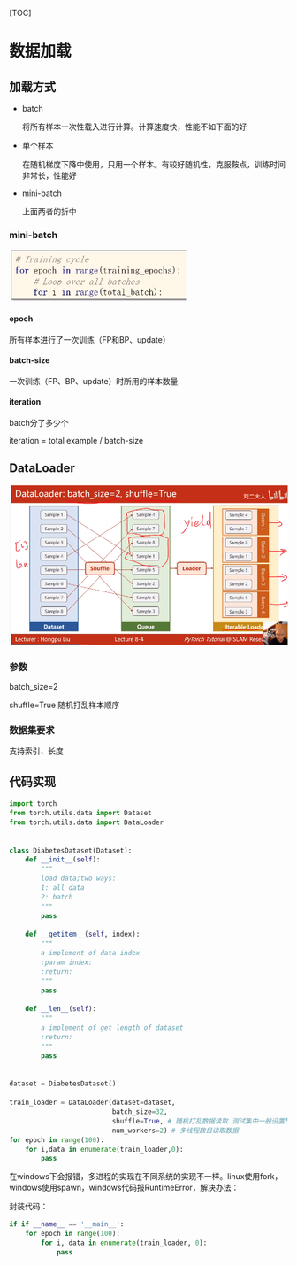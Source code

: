[TOC]



# 数据加载



## 加载方式

- batch

  将所有样本一次性载入进行计算。计算速度快，性能不如下面的好

- 单个样本

  在随机梯度下降中使用，只用一个样本。有较好随机性，克服鞍点，训练时间非常长，性能好

- mini-batch

  上面两者的折中

### mini-batch

![image-20201111145211773](images/image-20201111145211773.png)



#### epoch

所有样本进行了一次训练（FP和BP、update）



#### batch-size

一次训练（FP、BP、update）时所用的样本数量



#### iteration

batch分了多少个

iteration = total example / batch-size



## DataLoader

![image-20201111150350633](images/image-20201111150350633.png)

### 参数

batch_size=2	

shuffle=True	随机打乱样本顺序



### 数据集要求

支持索引、长度



## 代码实现

```python
import torch
from torch.utils.data import Dataset
from torch.utils.data import DataLoader


class DiabetesDataset(Dataset):
    def __init__(self):
        """
        load data;two ways:
        1: all data
        2: batch
        """
        pass

    def __getitem__(self, index):
        """
        a implement of data index
        :param index:
        :return:
        """
        pass

    def __len__(self):
        """
        a implement of get length of dataset
        :return:
        """
        pass


dataset = DiabetesDataset()

train_loader = DataLoader(dataset=dataset,
                          batch_size=32,
                          shuffle=True, # 随机打乱数据读取.测试集中一般设置false，观察结果好
                          num_workers=2) # 多线程数目读取数据
for epoch in range(100):
	for i,data in enumerate(train_loader,0):
        pass
```



在windows下会报错，多进程的实现在不同系统的实现不一样。linux使用fork，windows使用spawn，windows代码报RuntimeError，解决办法：

封装代码：

```python
if if __name__ == '__main__':
    for epoch in range(100):
        for i, data in enumerate(train_loader, 0):
            pass
```

